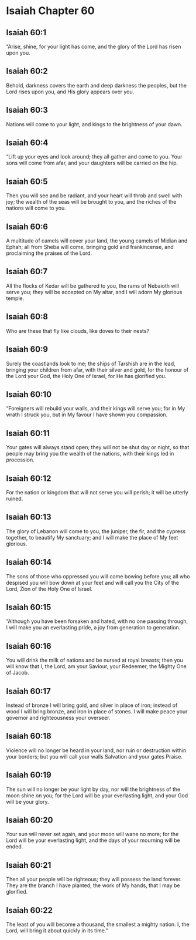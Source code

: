 # Isaiah Chapter 60

## Isaiah 60:1
“Arise, shine, for your light has come, and the glory of the Lord has risen upon you.

## Isaiah 60:2
Behold, darkness covers the earth and deep darkness the peoples, but the Lord rises upon you, and His glory appears over you.

## Isaiah 60:3
Nations will come to your light, and kings to the brightness of your dawn.

## Isaiah 60:4
“Lift up your eyes and look around; they all gather and come to you. Your sons will come from afar, and your daughters will be carried on the hip.

## Isaiah 60:5
Then you will see and be radiant, and your heart will throb and swell with joy; the wealth of the seas will be brought to you, and the riches of the nations will come to you.

## Isaiah 60:6
A multitude of camels will cover your land, the young camels of Midian and Ephah; all from Sheba will come, bringing gold and frankincense, and proclaiming the praises of the Lord.

## Isaiah 60:7
All the flocks of Kedar will be gathered to you, the rams of Nebaioth will serve you; they will be accepted on My altar, and I will adorn My glorious temple.

## Isaiah 60:8
Who are these that fly like clouds, like doves to their nests?

## Isaiah 60:9
Surely the coastlands look to me; the ships of Tarshish are in the lead, bringing your children from afar, with their silver and gold, for the honour of the Lord your God, the Holy One of Israel, for He has glorified you.

## Isaiah 60:10
“Foreigners will rebuild your walls, and their kings will serve you; for in My wrath I struck you, but in My favour I have shown you compassion.

## Isaiah 60:11
Your gates will always stand open; they will not be shut day or night, so that people may bring you the wealth of the nations, with their kings led in procession.

## Isaiah 60:12
For the nation or kingdom that will not serve you will perish; it will be utterly ruined.

## Isaiah 60:13
The glory of Lebanon will come to you, the juniper, the fir, and the cypress together, to beautify My sanctuary; and I will make the place of My feet glorious.

## Isaiah 60:14
The sons of those who oppressed you will come bowing before you; all who despised you will bow down at your feet and will call you the City of the Lord, Zion of the Holy One of Israel.

## Isaiah 60:15
“Although you have been forsaken and hated, with no one passing through, I will make you an everlasting pride, a joy from generation to generation.

## Isaiah 60:16
You will drink the milk of nations and be nursed at royal breasts; then you will know that I, the Lord, am your Saviour, your Redeemer, the Mighty One of Jacob.

## Isaiah 60:17
Instead of bronze I will bring gold, and silver in place of iron; instead of wood I will bring bronze, and iron in place of stones. I will make peace your governor and righteousness your overseer.

## Isaiah 60:18
Violence will no longer be heard in your land, nor ruin or destruction within your borders; but you will call your walls Salvation and your gates Praise.

## Isaiah 60:19
The sun will no longer be your light by day, nor will the brightness of the moon shine on you; for the Lord will be your everlasting light, and your God will be your glory.

## Isaiah 60:20
Your sun will never set again, and your moon will wane no more; for the Lord will be your everlasting light, and the days of your mourning will be ended.

## Isaiah 60:21
Then all your people will be righteous; they will possess the land forever. They are the branch I have planted, the work of My hands, that I may be glorified.

## Isaiah 60:22
The least of you will become a thousand, the smallest a mighty nation. I, the Lord, will bring it about quickly in its time.”

